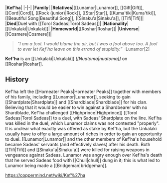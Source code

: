 |**Kef'ha**|
|-|-|
|**Family**|
|**Relatives**|[[Lunamor\|Lunamor]], [[Gift\|Gift]], [[Cord\|Cord]], [[Rock (junior)\|Rock]], [[Star\|Star]], [[Kuma'tiki\|Kuma'tiki]], [[Beautiful Song\|Beautiful Song]], [[Sinaku'a\|Sinaku'a]], [[Tifi\|Tifi]]|
|**Died**|Duel with [[Torol Sadeas\|Torol Sadeas]]|
|**Nationality**|[[Unkalaki\|Unkalaki]]|
|**Homeworld**|[[Roshar\|Roshar]]|
|**Universe**|[[Cosmere\|Cosmere]]|

>“*I am a fool. I would blame the air, but I was a fool above too. A fool to ever let Kef'ha leave on this errand of stupidity.*”
\-Lunamor[2]


**Kef'ha** is an [[Unkalaki\|Unkalaki]] *[[Nuatoma\|nuatoma]]* on [[Roshar\|Roshar]].

## History
Kef'ha left the [[Horneater Peaks\|Horneater Peaks]] together with members of his family, including [[Lunamor\|Lunamor]], seeking to gain [[Shardplate\|Shardplate]] and [[Shardblade\|Shardblade]] for his clan. Believing that it would be easier to win against a Shardbearer with no Shardblade, Kef'ha challenged [[Highprince\|Highprince]] [[Torol Sadeas\|Torol Sadeas]] to a duel, with Sadeas' Shardplate on the line. Kef'ha was killed in the duel, which Lunamor claims was not contested "properly".
It is unclear what exactly was offered as stake by Kef'ha, but the Unkalaki usually have to offer a large amount of riches in order to gain an opportunity to duel. [[Lunamor\|Lunamor]] and the other members of Kef'ha's household became Sadeas' servants (and effectively slaves) after his death. Both [[Tifi\|Tifi]] and [[Sinaku'a\|Sinaku'a]] were killed for raising weapons in vengeance against Sadeas. Lunamor was angry enough over Kef'ha's death that he served Sadeas food with [[Chull\|chull]] dung in it; this is what led to Lunamor being made a [[Bridgeman\|bridgeman]].



https://coppermind.net/wiki/Kef%27ha